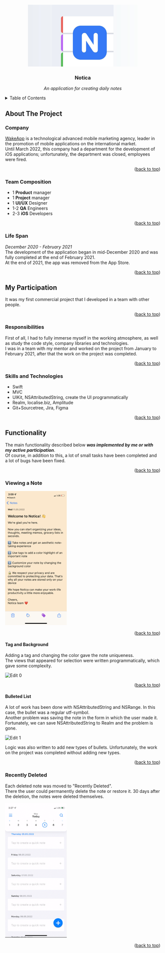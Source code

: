 <a name="readme-top"></a>




<br />
<div align="center">
  <img title="App Icon" src="/Resources/Images/WakeApp-Notica.JPG" alt="Logo" height="200">
  
  <h3 align="center">Notica</h3>
  
  <p align="center">
    <em>
      An application for creating daily notes
    </em>
  </p>
</div>




<details>
  <summary>Table of Contents</summary>
  <ol>
    <li>
      <a href="#about-the-project">About The Project</a>
      <ul>
        <li><a href="#company">Company</a></li>
        <li><a href="#team-composition">Team Composition</a></li>
        <li><a href="#life-span">Life Span</a></li>
      </ul>
    </li>
    <li>
      <a href="#my-participation">My Participation</a>
      <ul>
        <li><a href="#responsibilities">Responsibilities</a></li>
        <li><a href="#skills-and-technologies">Skills and Technologies</a></li>
      </ul>
    </li>
    <li>
      <a href="#functionality">Functionality</a>
      <ul>
        <li><a href="#viewing-a-note">Viewing a Note</a></li>
          <ul>
            <li><a href="#tag-and-background">Tag and Background</a></li>
            <li><a href="#bulleted-list">Bulleted List</a></li>
          </ul>
        <li><a href="#recently-deleted">Recently Deleted</a></li>   
      </ul>
    </li>
  </ol>
</details>




## About The Project


### Company

[WakeApp](https://www.wakeapp.com/) is a technological advanced mobile marketing agency, leader in the promotion of mobile applications on the international market.  
Until March 2022, this company had a department for the development of iOS applications; unfortunately, the department was closed, employees were fired.

<p align="right">(<a href="#readme-top">back to top</a>)</p>


### Team Composition

- 1 **Product** manager
- 1 **Project** manager
- 1 **UI/UX** Designer
- 1-2 **QA** Engineers
- 2-3 **iOS** Developers

<p align="right">(<a href="#readme-top">back to top</a>)</p>


### Life Span

*December 2020 - February 2021*  
The development of the application began in mid-December 2020 and was fully completed at the end of February 2021.  
At the end of 2021, the app was removed from the App Store.

<p align="right">(<a href="#readme-top">back to top</a>)</p>




## My Participation


It was my first commercial project that I developed in a team with other people. 

<p align="right">(<a href="#readme-top">back to top</a>)</p>


### Responsibilities

First of all, I had to fully immerse myself in the working atmosphere, as well as study the code style, company libraries and technologies.  
I was in a team with my mentor and worked on the project from January to February 2021, after that the work on the project was completed.

<p align="right">(<a href="#readme-top">back to top</a>)</p>


### Skills and Technologies

- Swift
- MVC
- UIKit, NSAttributedString, create the UI programmatically
- Realm, localise.biz, Amplitude
- Git+Sourcetree, Jira, Figma

<p align="right">(<a href="#readme-top">back to top</a>)</p>




## Functionality


The main functionality described below ***was implemented by me or with my active participation***.  
Of course, in addition to this, a lot of small tasks have been completed and a lot of bugs have been fixed.

<p align="right">(<a href="#readme-top">back to top</a>)</p>


### Viewing a Note

<img title="Note" src="/Resources/Images/note.png" width="200"/>

<p align="right">(<a href="#readme-top">back to top</a>)</p>

#### Tag and Background

Adding a tag and changing the color gave the note uniqueness.  
The views that appeared for selection were written programmatically, which gave some complexity.

<img title="Edit 0" src="/Resources/GIF/edit-0.gif" width="200"/>

<p align="right">(<a href="#readme-top">back to top</a>)</p>

#### Bulleted List

A lot of work has been done with NSAttributedString and NSRange. In this case, the bullet was a regular utf-symbol.  
Another problem was saving the note in the form in which the user made it. Fortunately, we can save NSAttributedString to Realm and the problem is gone.

<img title="Edit 1" src="/Resources/GIF/edit-1.gif" width="200"/>

Logic was also written to add new types of bullets. Unfortunately, the work on the project was completed without adding new types.

<p align="right">(<a href="#readme-top">back to top</a>)</p>


### Recently Deleted

Each deleted note was moved to "Recently Deleted".  
There the user could permanently delete the note or restore it. 30 days after the deletion, the notes were deleted themselves.

<img title="Deleted" src="/Resources/GIF/deleted.gif" width="200"/>

<p align="right">(<a href="#readme-top">back to top</a>)</p>


<br />
